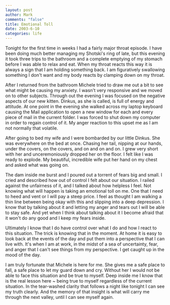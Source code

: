 ```yaml
--- 
layout: post
author: Mark
comments: "false"
title: Emotional Toll
date: 2003-6-10
categories: life
---
```

Tonight for the first time in weeks I had a fairly major throat episode. I have been doing much better managing my Shotski's ring of late, but this evening it took three trips to the bathroom and a complete emptying of my stomach before I was able to relax and eat. When my throat reacts this way it is always a sign that I am holding something back. I am figuratively swallowing something I don't want and my body reacts by clamping down on my throat.

After I returned from the bathroom Michele tried to draw me out a bit to see what might be causing my anxiety. I wasn't very responsive and we moved on to other subjects. Through out the evening I was focused on the negative aspects of our new kitten. Dinkus, as she is called, is full of energy and attitude.  At one point in the evening she walked across my laptop keyboard causing the Mail application to open a new window for each and every piece of mail in the current folder. I was forced to shut down my computer in order to regain control of it.  My anger reaction to this upset me as I am not normally that volatile.

After going to bed my wife and I were bombarded by our little Dinkus. She was everywhere on the bed at once. Chasing her tail, nipping at our hands, under the covers, on the covers, and on and on and on. I grew very short with her and unceremoniously dropped her on the floor. I felt like I was ready to explode. My beautiful, incredible wife put her hand on my chest and asked what was going on.

The dam inside me burst and I poured out a torrent of fears big and small. I cried and described how out of control I felt about our situation. I railed against the unfairness of it, and I talked about how helpless I feel. Not knowing what will happen is taking an emotional toll on me. One that I need to heed and vent or I will pay a steep price. I feel as thought I am walking a thin line between being okay with this and slipping into a deep depression. I know that by talking about it and letting my anger and tears out I will be able to stay safe. And yet when I think about talking about it I become afraid that it won't do any good  and I keep my fears inside.

Ultimately I know that I do have control over what I do and how I react to this situation. The trick is knowing that in the moment. At home it is easy to look back at the events of the day and put them into a perspective that I can live with. It's when I am at work, in the midst of a sea of uncertainty, fear, and anger that I can't see things from my perspective. I get caught up in the mood of the day.

I am truly fortunate that Michele is here for me. She gives me a safe place to fall, a safe place to let my guard down and cry. Without her I would not be able to face this situation and be true to myself. Deep inside me I know that is the real lesson here ~ being true to myself regardless of the current situation. In the tear-washed clarity that follows a night like tonight I can see my truth clearly. And the memory of that insight is what will carry me through the next valley, until I can see myself again.
